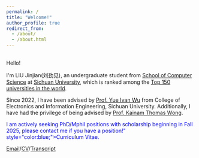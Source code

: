 ```yaml
---
permalink: /
title: "Welcome!"
author_profile: true
redirect_from: 
  - /about/
  - /about.html
---
```




<br>
Hello! 
  
I'm LIU Jinjian(刘劲见), an undergraduate student from [School of Computer Science](https://cs.scu.edu.cn/) at [Sichuan University](https://www.scu.edu.cn/), which is ranked among the [Top 150 universities in the world](https://www.shanghairanking.com/institution/sichuan-university).  

Since 2022, I have been advised by [Prof. Yue Ivan Wu](https://scholar.google.com/citations?user=3hAyJWwAAAAJ&hl=zh-CN) from College of Electronics and Information Engineering, Sichuan University. Additionally, I have had the privilege of being advised by [Prof. Kainam Thomas Wong](https://ieeexplore.ieee.org/author/37278684000).


<p style="color:blue;">I am actively seeking PhD/Mphil positions with scholarship beginning in Fall 2025, please contact me if you have a position!" style="color:blue;">Curriculum Vitae</a>.</p>


[Email](austin.liujinjian@gmail.com)/[CV](../assets/CV-20240523-JJL.pdf)/[Transcript](../assets/CV-20240523-JJL.pdf)
